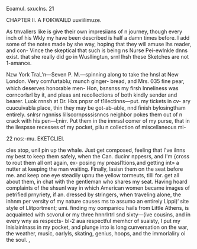 Eoamul. sxuclns. 21

CHAPTER II.
A FOIKWAILD uuviilimuze.

As tmvallers like is give their own impresiians of n journey,
though every inch of his Wkly my have been described is
half a damn times before. I add some of the notes made by
she way, hoping that they will amuse lhs reader, and con-
Vince the skeptical that such is being ns Nurse Pei-ewlnkle
dnns exist. that she really did go in Wusllingtun, srnl lhsh
these Sketches are not 1-amance.

Nzw York TraL'n—Seven P. M.—spinning along to take
the hnsl at New London. Very comfurtablu; munch ginger-
bread, and Mrs. 035 ﬁne pear, which deserves honorable men-
Hon, bsnsnss my ﬁrsh Inneliness was corncorlsrl by it, and pleas
ant recollections of both kindly sender and bearer. Luok
rnnsh at Dr. Hxs pnpsr of t1iIectinns—put. my tickets in cv-
ary cuucuivabla place, thin they may be got-ab-able, nnd ﬁnish
bylosingtham entirely. snlrsr ngnniss lillscornpsssisnncs
neighbor pokes them out of n crack with his pen—l;nirr. Put
them in the innrssl comer of my purse, that in the ilespsse
recesses of my pocket, pilu n collection of miscellaneous mi-

22 nos:-mu. EKETCLIEI.

cles atop, unil pin up the whale. Just get composed, feeling
that I've ilnns my best to keep them safely, when the Can.
ducinr nppesrs, and I'm {cross to rout them all ont again, ex-
posing my preasl1tions,and getting int» a nutter at keeping
the man waiting. Finally, lasisn them on the seat before me.
and keep one eye steadily upnu the yellow tormeuts, tillI for.
get all about them, in chat with the gentleman who shares my
seat. Having hoard complaints of the shsunl way in which
American women became images of petriﬁed prnyriety, if an.
dressed by stringers, when traveling alone, the inhnm per
versity of my nature causes ms to assumo an entirely Lippi)‘
site style of Llitportment; umi. ﬁnding my oompaniou hails
from Little Athens, is acquainted with scvorul or my three
hnnrlrtrl snd sixty—(ive cousins, and in every wny as respects-
bl-2 aua respectful memhcr of suaisty, I put my lnislainlnass in
my pocket, and plunge into is long cunversation on the war,
the weather, music, oarlyls, skating, genius, hoops, and the
immorlaliry oi the soul. ,